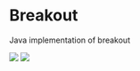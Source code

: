# Breakout
Java implementation of breakout

![](https://lh3.googleusercontent.com/yf956C9U-sZjyK4teHy4J2gX49FjZKl2iX-5CzfkVABDQQRsDU8QdkEwBMQeOX_pJLQT6dxD_l0ogArryOPT7K63acJvr6Ra4sO9JPNHezgvSAeyJ-Wmr1d9KX6R7KczezlVW9yowjuGodrupVlPCBwnjaSvQPfAaKs9YDipVlyVZEBTYFs4rI5hdygv8HiftKUD3cIUaqp8d9jRof87sOKMwt3tauvyohRPvA2sbURJT1-VRRPHl_b6OBk1P9nqwpewesCmv1pp0ZQveO8jLjQUVcIZubez-uJPwaoGGU-M9qvetOnbXPsiV2iv4WFyVR58b7PyTA3Xqn6E59MeQuASz5IaXjsRuvYrVUtwnaU-lSS77jMlc9GXNt4_AB-atRz3ID5zXrE2mVY4M_qpizvms1cEbRz4eONv1cm5f5i1jd3Mx_ZopipCKZZkCmysO0xoGgBWvD30pUNFTQuziP_TXmheu5OFWfGtp0_ULWBU3OeH2FXuMS0w_XFS87mEUJjwL-dpImQF8re_obaTBdJbpIWEbLrtA55S48BtDBx3hekAp04hohZSiA8vYzgHniGq=w405-h470-no)
![](https://lh3.googleusercontent.com/HItqbgSxmvgLodXiSHV78QWVUsdueg-YeS7rQ_A-F5QfiO2TxdAXdm4QhyHKNkWXN0wH-Pp9A24g_slCGJBT0F12fJWFrn9CB6oV8wb16wQS174opQFr4AnkOfZo2qSMojOfPZz6yCLH3nxB31lroGB9dPj2EyhAQbXHOoh9Qws8_64rql4Svp9ZELAEP6sDEQcAniKVy0BPo-wjPoApMtyztyWYVyoREBRQerNmDT7YMN3yjWlvt8FMf5LHk-_oJQgJSOA0mJyUkmsPqgEGgwNO___wgsIFi432FZJbo6HkbLrASIzwL7OXUKDS0QURlISHq2yyA6QXhztW28xLBRLNezwh2hQG59SBSQs1ZebTebILniVbWsXe3HwDrvtArgaBGkJmT4TUocw2fYC0cGKPagFc3GYLwnsGTUSsVnM89Y26NJbjkIs9aieZNosDxALdLCohrYP4kJZcPnS_yFr7AsGd3bNBjiclOk2u-8ARVsrZ3Ydliaivw2MrqGYmKlsy0w1f7o_5hV5GnlNPZ35t9c6rhOy9-y_Oz92gQZWu0rSj9MSOzfl9x5SpBdjc-LEl=w413-h475-no)
